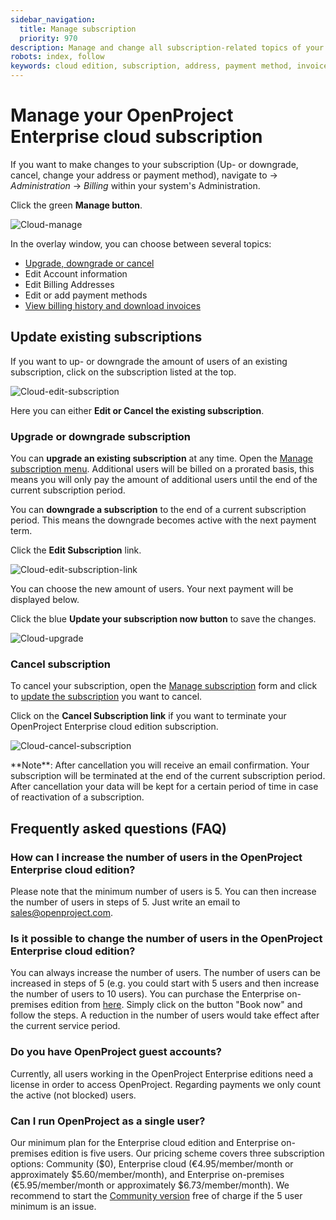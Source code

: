 ```yaml
---
sidebar_navigation:
  title: Manage subscription
  priority: 970
description: Manage and change all subscription-related topics of your Enterprise cloud.
robots: index, follow
keywords: cloud edition, subscription, address, payment method, invoices
---
```


# Manage your OpenProject Enterprise cloud subscription

If you want to make changes to your subscription (Up- or downgrade, cancel, change your address or payment method), navigate to -> *Administration* -> *Billing* within your system's Administration.

Click the green **Manage button**.

![Cloud-manage](Cloud-manage.png)

In the overlay window, you can choose between several topics:

- [Upgrade, downgrade or cancel](#update-existing-subscriptions)
- Edit Account information
- Edit Billing Addresses
- Edit or add payment methods
- [View billing history and download invoices](../invoices-and-billing-history)

## Update existing subscriptions

If you want to up- or downgrade the amount of users of an existing subscription, click on the subscription listed at the top.

![Cloud-edit-subscription](Cloud-edit-subscription.png)

Here you can either **Edit or Cancel the existing subscription**.

### Upgrade or downgrade subscription

You can **upgrade an existing subscription** at any time. Open the [Manage subscription menu](#manage-your-subscription). Additional users will be billed on a prorated basis, this means you will only pay the amount of additional users until the end of the current subscription period.

You can **downgrade a subscription** to the end of a current subscription period. This means the downgrade becomes active with the next payment term.

Click the **Edit Subscription** link.

![Cloud-edit-subscription-link](Cloud-edit-subscription-link.png)

You can choose the new amount of users. Your next payment will be displayed below.

Click the blue **Update your subscription now button** to save the changes.

![Cloud-upgrade](Cloud-upgrade.png)

### Cancel subscription

To cancel your subscription, open the [Manage subscription](#manage-your-openproject-cloud-subscription) form and click to [update the subscription](#update-existing-subscriptions) you want to cancel.

Click on the **Cancel Subscription link** if you want to terminate your OpenProject Enterprise cloud edition subscription.

![Cloud-cancel-subscription](Cloud-cancel-subscription.png)

<div class="alert alert-info" role="alert">
**Note**: After cancellation you will receive an email confirmation. Your subscription will be terminated at the end of the current subscription period. After cancellation your data will be kept for a certain period of time in case of reactivation of a subscription.
</div>

## Frequently asked questions (FAQ)

### How can I increase the number of users in the OpenProject Enterprise cloud edition?

Please note that the minimum number of users is 5. You can then increase the number of users in steps of 5. Just write an email to sales@openproject.com.

### Is it possible to change the number of users in the OpenProject Enterprise cloud edition?

You can always increase the number of users. The number of users can be increased in steps of 5 (e.g. you could start with 5 users and then increase the number of users to 10 users). You can purchase the Enterprise on-premises edition from [here](https://www.openproject.org/enterprise-edition/). Simply click on the button "Book now" and follow the steps. A reduction in the number of users would take effect after the current service period.

### Do you have OpenProject guest accounts?

Currently, all users working in the OpenProject Enterprise editions need a license in order to access OpenProject. Regarding payments we only count the active (not blocked) users.

### Can I run OpenProject as a single user?

Our minimum plan for the Enterprise cloud edition and Enterprise on-premises edition is five users. Our pricing scheme covers three subscription options: Community ($0), Enterprise cloud (€4.95/member/month or approximately $5.60/member/month), and Enterprise on-premises (€5.95/member/month or approximately $6.73/member/month). We recommend to start the [Community version](https://www.openproject.org/download-and-installation/) free of charge if the 5 user minimum is an issue.

